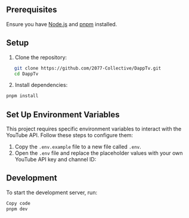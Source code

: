 ## Prerequisites

Ensure you have [Node.js](https://nodejs.org/) and [pnpm](https://pnpm.io/) installed.

## Setup

1. Clone the repository:

```bash
   git clone https://github.com/2077-Collective/DappTv.git
   cd DappTv
```
   

2. Install dependencies:

```bash
pnpm install
```

## Set Up Environment Variables

This project requires specific environment variables to interact with the YouTube API. Follow these steps to configure them:

1. Copy the `.env.example` file to a new file called `.env`.
2. Open the `.env` file and replace the placeholder values with your own YouTube API key and channel ID:

## Development
To start the development server, run:

```bash
Copy code
pnpm dev
```